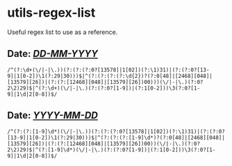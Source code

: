 # utils-regex-list
Useful regex list to use as a reference.

## Date: [*DD-MM-YYYY*](date-dd-mm-yyyy.md)
```re
/^(?:\d+(\/|-|\.))(?:(?:(?:0?[13578]|1[02])(?:\1)31)|(?:(?:0?[13-9]|1[0-2])\1(?:29|30)))$|^(?:(?:(?:(?:\d{2})?(?:0[48]|[2468][048]|[13579][26])|(?:(?:[12468][048]|[13579][26])00)))(\/|-|\.)(?:0?2\2)29)$|^(?:\d+)(\/|-|\.)(?:(?:0?[1-9])|(?:1[0-2]))\3(?:0?[1-9]|1\d|2[0-8])$/
```

## Date: [*YYYY-MM-DD*](date-yyyy-mm-dd.md)
```re
/^(?:(?:[1-9]\d*)(\/|-|\.))(?:(?:(?:0?[13578]|1[02])(?:\1)31)|(?:(?:0?[13-9]|1[0-2])\1(?:29|30)))$|^(?:(?:(?:[1-9]\d*)?(?:0[48]|[2468][048]|[13579][26])|(?:(?:[12468][048]|[13579][26])00))(\/|-|\.)(?:0?2\2)29)$|^(?:[1-9]\d*)(\/|-|\.)(?:(?:0?[1-9])|(?:1[0-2]))\3(?:0?[1-9]|1\d|2[0-8])$/
```
